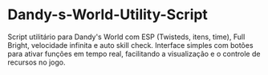 # Dandy-s-World-Utility-Script
Script utilitário para Dandy's World com ESP (Twisteds, itens, time), Full Bright, velocidade infinita e auto skill check. Interface simples com botões para ativar funções em tempo real, facilitando a visualização e o controle de recursos no jogo.
